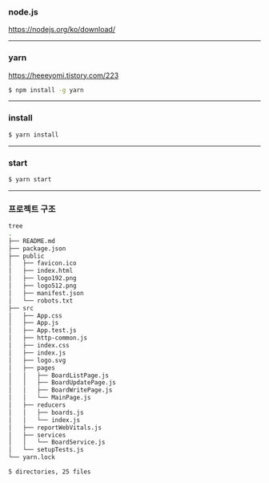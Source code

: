 ### node.js

https://nodejs.org/ko/download/

---

### yarn

https://heeeyomi.tistory.com/223

```bash
$ npm install -g yarn
```

---

### install

```bash
$ yarn install
```

---

### start

```bash
$ yarn start
```

---

### 프로젝트 구조

```bash
tree
.
├── README.md
├── package.json
├── public
│   ├── favicon.ico
│   ├── index.html
│   ├── logo192.png
│   ├── logo512.png
│   ├── manifest.json
│   └── robots.txt
├── src
│   ├── App.css
│   ├── App.js
│   ├── App.test.js
│   ├── http-common.js
│   ├── index.css
│   ├── index.js
│   ├── logo.svg
│   ├── pages
│   │   ├── BoardListPage.js
│   │   ├── BoardUpdatePage.js
│   │   ├── BoardWritePage.js
│   │   └── MainPage.js
│   ├── reducers
│   │   ├── boards.js
│   │   └── index.js
│   ├── reportWebVitals.js
│   ├── services
│   │   └── BoardService.js
│   └── setupTests.js
└── yarn.lock

5 directories, 25 files
```
